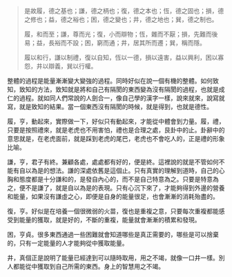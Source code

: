 > 是故履，德之基也；謙，德之柄也；復，德之本也；恆，德之固也；損，德之修也；益，德之裕也；困，德之變也；井，德之地也；巽，德之制也。
>
> 履，和而至；謙，尊而光；復，小而辯物；恆，雜而不厭；損，先難而後易；益，長裕而不設；困，窮而通；井，居其所而遷；巽，稱而隱。
>
> 履以和行，謙以制禮，復以自知，恆以一德，損以遠害，益以興利，困以寡怨，井以辯義，巽以行權。

整體的過程是能量漸漸變大變強的過程。同時好似在說一個有機的整體。如何致知，致知的方法，致知就是將和自己有隔閡的東西變為沒有隔閡的過程，也就是成仁的過程。就如同人們常說的人劍合一，像自己學的漢字一樣，說來就來，說寫就寫，就是致知的結果。當一個東西沒有隔閡的時候，就是得到，也就是德性。

履，亨，動起來，實際做一下，好似只有動起來，才能從中體會到力量。履，禮，只要是按照禮來，就是老虎也不用害怕，禮也是合理之處，艮卦中的止。卦辭中的意思就是，在老虎面前，就是踩到老虎的尾巴，老虎也不會吃人的，正是禮的形象比喻。

謙，亨，君子有終。兼顧各處，處處都有好的，便是終。這裡說的就是不管如何不能有自以為是的想法。謙的深處依舊是這個止。只有真實的理解到道時，自己的心胸和態度都是十分謙和的，是發自內心的，而不是自己特意為之。只要是特意為之，便不是謙了，就是自以為是的表現。只有心沉下來了，才能夠得到外邊的營養和能量，如果沒有謙虛之心，即便是自身的能量很足，也會漸漸的消耗殆盡的。

復，亨。好似是在培養一個很微弱的火苗，復也是重複之意，只要每次重複都能感受到能量的獲取，就是好的，不斷的重複，能量就會漸漸的積累和發現。

困，亨貞。很多東西通過一些困難就會知道哪些是真正需要的，哪些是可以捨棄的，只有一定能量的人才能夠從中獲取能量。

井，真個正是說明了能量已經達到可以隨時取用，用之不竭，就像一口井一樣。別人都能從中獲取到自己所需的東西。身上的智慧用之不竭。

